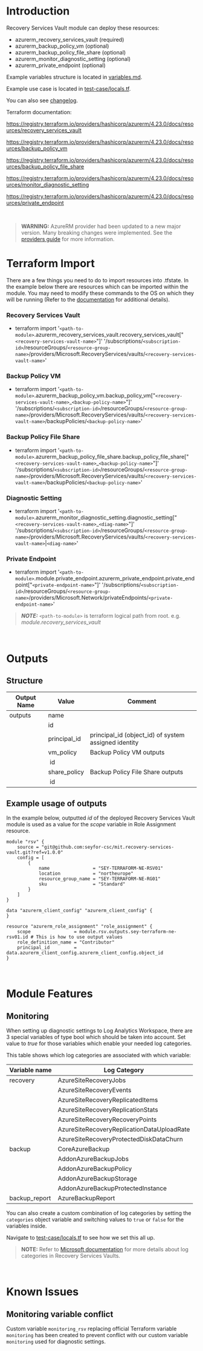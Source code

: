 # Introduction
Recovery Services Vault module can deploy these resources:
* azurerm_recovery_services_vault (required)
* azurerm_backup_policy_vm (optional)
* azurerm_backup_policy_file_share (optional)
* azurerm_monitor_diagnostic_setting (optional)
* azurerm_private_endpoint (optional)

Example variables structure is located in [variables.md](variables.md).

Example use case is located in [test-case/locals.tf](test-case/locals.tf).

You can also see [changelog](CHANGELOG.md).

Terraform documentation:

https://registry.terraform.io/providers/hashicorp/azurerm/4.23.0/docs/resources/recovery_services_vault

https://registry.terraform.io/providers/hashicorp/azurerm/4.23.0/docs/resources/backup_policy_vm

https://registry.terraform.io/providers/hashicorp/azurerm/4.23.0/docs/resources/backup_policy_file_share

https://registry.terraform.io/providers/hashicorp/azurerm/4.23.0/docs/resources/monitor_diagnostic_setting

https://registry.terraform.io/providers/hashicorp/azurerm/4.23.0/docs/resources/private_endpoint

&nbsp;

> **WARNING:** AzureRM provider had been updated to a new major version. Many breaking changes were implemented. See the [providers guide](https://registry.terraform.io/providers/hashicorp/azurerm/latest/docs/guides/4.0-upgrade-guide) for more information.

# Terraform Import
There are a few things you need to do to import resources into .tfstate. In the example below there are resources which can be imported within the module. You may need to modify these commands to the OS on which they will be running (Refer to the [documentation](https://developer.hashicorp.com/terraform/cli/commands/import#example-import-into-resource-configured-with-for_each) for additional details).
### Recovery Services Vault
* terraform import '`<path-to-module>`.azurerm_recovery_services_vault.recovery_services_vault["`<recovery-services-vault-name>`"]' '/subscriptions/`<subscription-id>`/resourceGroups/`<resource-group-name>`/providers/Microsoft.RecoveryServices/vaults/`<recovery-services-vault-name>`'
### Backup Policy VM
* terraform import '`<path-to-module>`.azurerm_backup_policy_vm.backup_policy_vm["`<recovery-services-vault-name>`_`<backup-policy-name>`"]' '/subscriptions/`<subscription-id>`/resourceGroups/`<resource-group-name>`/providers/Microsoft.RecoveryServices/vaults/`<recovery-services-vault-name>`/backupPolicies/`<backup-policy-name>`'
### Backup Policy File Share
* terraform import '`<path-to-module>`.azurerm_backup_policy_file_share.backup_policy_file_share["`<recovery-services-vault-name>`_`<backup-policy-name>`"]' '/subscriptions/`<subscription-id>`/resourceGroups/`<resource-group-name>`/providers/Microsoft.RecoveryServices/vaults/`<recovery-services-vault-name>`/backupPolicies/`<backup-policy-name>`'
### Diagnostic Setting
* terraform import '`<path-to-module>`.azurerm_monitor_diagnostic_setting.diagnostic_setting["`<recovery-services-vault-name>`_`<diag-name>`"]' '/subscriptions/`<subscription-id>`/resourceGroups/`<resource-group-name>`/providers/Microsoft.RecoveryServices/vaults/`<recovery-services-vault-name>`|`<diag-name>`'
### Private Endpoint
* terraform import '`<path-to-module>`.module.private_endpoint.azurerm_private_endpoint.private_endpoint["`<private-endpoint-name>`"]' '/subscriptions/`<subscription-id>`/resourceGroups/`<resource-group-name>`/providers/Microsoft.Network/privateEndpoints/`<private-endpoint-name>`'

 > **_NOTE:_** `<path-to-module>` is terraform logical path from root. e.g. _module.recovery\_services\_vault_

&nbsp;

# Outputs
## Structure

| Output Name | Value        | Comment                                              |
| ----------- | ------------ | ---------------------------------------------------- |
| outputs     | name         |                                                      |
|             | id           |                                                      |
|             | principal_id | principal_id (object_id) of system assigned identity |
|             | vm_policy    | Backup Policy VM outputs                             |
|             | &nbsp;id     |                                                      |
|             | share_policy | Backup Policy File Share outputs                     |
|             | &nbsp;id     |                                                      |


## Example usage of outputs
In the example below, outputted _id_ of the deployed Recovery Services Vault module is used as a value for the _scope_ variable in Role Assignment resource.
```
module "rsv" {
    source = "git@github.com:seyfor-csc/mit.recovery-services-vault.git?ref=v1.0.0"
    config = [
        {
            name                = "SEY-TERRAFORM-NE-RSV01"
            location            = "northeurope"
            resource_group_name = "SEY-TERRAFORM-NE-RG01"
            sku                 = "Standard"
        }
    ]
}

data "azurerm_client_config" "azurerm_client_config" {
}

resource "azurerm_role_assignment" "role_assignment" {
    scope                = module.rsv.outputs.sey-terraform-ne-rsv01.id # This is how to use output values
    role_definition_name = "Contributor"
    principal_id         = data.azurerm_client_config.azurerm_client_config.object_id
}
```

&nbsp;

# Module Features
## Monitoring
When setting up diagnostic settings to Log Analytics Workspace, there are 3 special variables of type bool which should be taken into account. Set value to _true_ for those variables which enable your needed log categories.

This table shows which log categories are associated with which variable:

| Variable name | Log Category                               |
| ------------- | ------------------------------------------ |
| recovery      | AzureSiteRecoveryJobs                      |
|               | AzureSiteRecoveryEvents                    |
|               | AzureSiteRecoveryReplicatedItems           |
|               | AzureSiteRecoveryReplicationStats          |
|               | AzureSiteRecoveryRecoveryPoints            |
|               | AzureSiteRecoveryReplicationDataUploadRate |
|               | AzureSiteRecoveryProtectedDiskDataChurn    |
| backup        | CoreAzureBackup                            |
|               | AddonAzureBackupJobs                       |
|               | AddonAzureBackupPolicy                     |
|               | AddonAzureBackupStorage                    |
|               | AddonAzureBackupProtectedInstance          |
| backup_report | AzureBackupReport                          |

You can also create a custom combination of log categories by setting the `categories` object variable and switching values to `true` or `false` for the variables inside.

Navigate to [test-case/locals.tf](test-case/locals.tf) to see how we set this all up.

 > **NOTE:** Refer to [Microsoft documentation](https://learn.microsoft.com/en-us/azure/backup/backup-azure-diagnostic-events?tabs=recovery-services-vaults) for more details about log categories in Recovery Services Vaults.

&nbsp;

# Known Issues
## Monitoring variable conflict
Custom variable `monitoring_rsv` replacing official Terraform variable `monitoring` has been created to prevent conflict with our custom variable `monitoring` used for diagnostic settings.